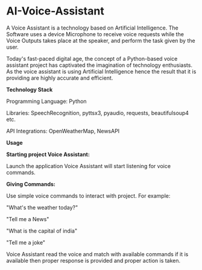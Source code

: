 # AI-Voice-Assistant

A Voice Assistant is a technology based on Artificial Intelligence. 
The Software uses a device Microphone to receive voice requests 
while the Voice Outputs takes place at the speaker, and perform 
the task given by the user. 

Today's fast-paced digital age, the 
concept of a Python-based voice assistant project has captivated 
the imagination of technology enthusiasts. As the voice assistant is 
using Artificial Intelligence hence the result that it is providing are 
highly accurate and efficient.

**Technology Stack**

Programming Language: Python

Libraries: SpeechRecognition, pyttsx3, pyaudio, requests, beautifulsoup4 etc.

API Integrations: OpenWeatherMap, NewsAPI

**Usage**

**Starting project Voice Assistant:**

Launch the application Voice Assistant will start listening for voice commands.

**Giving Commands:**

Use simple voice commands to interact with project. For example:

"What's the weather today?"

"Tell me a News"

"What is the capital of india"

"Tell me a joke"

Voice Assistant read the voice and match with available commands if it is available then proper response is provided and proper action is taken.





